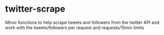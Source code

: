 twitter-scrape
==============

Minor functions to help scrape tweets and followers from the twitter API and work with the tweets/followers per request and requests/15min limits
